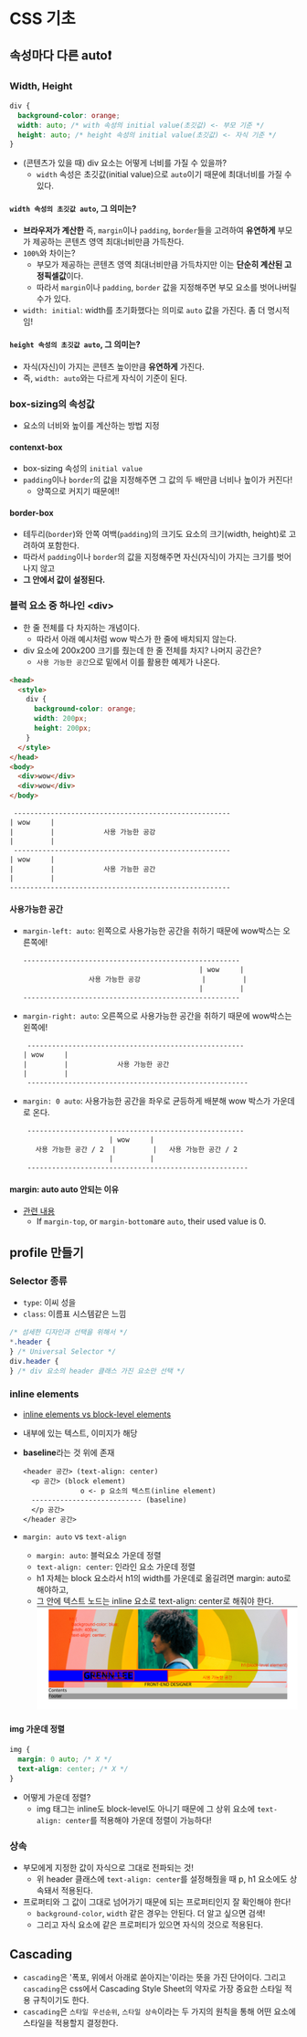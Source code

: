 # CSS 기초

## 속성마다 다른 auto❗️

### Width, Height

```css
div {
  background-color: orange;
  width: auto; /* with 속성의 initial value(초깃값) <- 부모 기준 */
  height: auto; /* height 속성의 initial value(초깃값) <- 자식 기준 */
}
```

- (콘텐츠가 있을 때) div 요소는 어떻게 너비를 가질 수 있을까?
  - `width` 속성은 초깃값(initial value)으로 `auto`이기 때문에 최대너비를 가질 수 있다.

#### `width 속성의 초깃값 auto`, 그 의미는?

- <b>브라우저가 계산한</b> 즉, `margin`이나 `padding`, `border`들을 고려하여 <b>유연하게</b> 부모가 제공하는 콘텐츠 영역 최대너비만큼 가득찬다.
- `100%`와 차이는?
  - 부모가 제공하는 콘텐츠 영역 최대너비만큼 가득차지만 이는 <b>단순히 계산된 고정픽셀값</b>이다.
  - 따라서 `margin`이나 `padding`, `border` 값을 지정해주면 부모 요소를 벗어나버릴 수가 있다.
- `width: initial`: width를 초기화했다는 의미로 `auto` 값을 가진다. 좀 더 명시적임!

#### `height 속성의 초깃값 auto`, 그 의미는?

- 자식(자신)이 가지는 콘텐츠 높이만큼 <b>유연하게</b> 가진다.
- 즉, `width: auto`와는 다르게 자식이 기준이 된다.

### box-sizing의 속성값

- 요소의 너비와 높이를 계산하는 방법 지정

#### contenxt-box

- box-sizing 속성의 `initial value`
- `padding`이나 `border`의 값을 지정해주면 그 값의 두 배만큼 너비나 높이가 커진다!
  - 양쪽으로 커지기 때문에!!

#### border-box

- 테두리(`border`)와 안쪽 여백(`padding`)의 크기도 요소의 크기(width, height)로 고려하여 포함한다.
- 따라서 `padding`이나 `border`의 값을 지정해주면 자신(자식)이 가지는 크기를 벗어나지 않고
- <b>그 안에서 값이 설정된다.</b>

### 블럭 요소 중 하나인 \<div>

- 한 줄 전체를 다 차지하는 개념이다.
  - 따라서 아래 예시처럼 wow 박스가 한 줄에 배치되지 않는다.
- div 요소에 200x200 크기를 줬는데 한 줄 전체를 차지? 나머지 공간은?
  - `사용 가능한 공간`으로 밑에서 이를 활용한 예제가 나온다.

```html
<head>
  <style>
    div {
      background-color: orange;
      width: 200px;
      height: 200px;
    }
  </style>
</head>
<body>
  <div>wow</div>
  <div>wow</div>
</body>
```

```
 -----------------------------------------------------
| wow     |
|         |            사용 가능한 공강
|         |
 -----------------------------------------------------
| wow     |
|         |            사용 가능한 공간
|         |
------------------------------------------------------
```

#### 사용가능한 공간

- `margin-left: auto`: 왼쪽으로 사용가능한 공간을 취하기 때문에 wow박스는 오른쪽에!
  ```
  -----------------------------------------------------
                                             | wow     |
                  사용 가능한 공강               |         |
                                             |         |
  -----------------------------------------------------
  ```
- `margin-right: auto`: 오른쪽으로 사용가능한 공간을 취하기 때문에 wow박스는 왼쪽에!
  ```
   -----------------------------------------------------
  | wow     |
  |         |            사용 가능한 공간
  |         |
   ------------------------------------------------------
  ```
- `margin: 0 auto`: 사용가능한 공간을 좌우로 균등하게 배분해 wow 박스가 가운데로 온다.
  ```
   -----------------------------------------------------
                       | wow     |
     사용 가능한 공간 / 2  |         |   사용 가능한 공간 / 2
                       |         |
   ------------------------------------------------------
  ```

#### margin: auto auto 안되는 이유

- [관련 내용](https://www.w3.org/TR/CSS21/visudet.html#inline-replaced-height)
  - If `margin-top`, or `margin-bottom`are `auto`, their used value is 0.

## profile 만들기

### Selector 종류

- `type`: 이씨 성을
- `class`: 이름표 시스템같은 느낌

```css
/* 섬세한 디자인과 선택을 위해서 */
*.header {
} /* Universal Selector */
div.header {
} /* div 요소의 header 클래스 가진 요소만 선택 */
```

### inline elements
- [inline elements vs block-level elements](https://www.w3schools.com/html/html_blocks.asp)
- 내부에 있는 텍스트, 이미지가 해당
- <b>baseline</b>라는 것 위에 존재
  ```
  <header 공간> (text-align: center)
    <p 공간> (block element)
                o <- p 요소의 텍스트(inline element)
    --------------------------- (baseline)
    </p 공간>
  </header 공간>
  ```
- `margin: auto` vs `text-align`

  - `margin: auto`: 블럭요소 가운데 정렬
  - `text-align: center`: 인라인 요소 가운데 정렬
  - h1 자체는 block 요소라서 h1의 width를 가운데로 옮길려면 margin: auto로 해야하고,
  - 그 안에 텍스트 노드는 inline 요소로 text-align: center로 해줘야 한다.
    <img src="./img/스크린샷 2022-09-02 오후 2.19.06.png" >

#### img 가운데 정렬

```css
img {
  margin: 0 auto; /* X */
  text-align: center; /* X */
}
```

- 어떻게 가운데 정렬?
  - img 태그는 inline도 block-level도 아니기 때문에 그 상위 요소에 `text-align: center`를 적용해야 가운데 정렬이 가능하다!

### 상속

- 부모에게 지정한 값이 자식으로 그대로 전파되는 것!
  - 위 header 클래스에 `text-align: center`를 설정해줬을 때 p, h1 요소에도 상속돼서 적용된다.
- 프로퍼티와 그 값이 그대로 넘어가기 때문에 되는 프로퍼티인지 잘 확인해야 한다!
  - `background-color`, `width` 같은 경우는 안된다. 더 알고 싶으면 검색!
  - 그리고 자식 요소에 같은 프로퍼티가 있으면 자식의 것으로 적용된다.

## Cascading
* `cascading`은 '폭포, 위에서 아래로 쏟아지는'이라는 뜻을 가진 단어이다. 그리고 `cascading`은 css에서 Cascading Style Sheet의 약자로 가장 중요한 스타일 적용 규칙이기도 한다.
* `cascading`은 `스타일 우선순위`, `스타일 상속`이라는 두 가지의 원칙을 통해 어떤 요소에 스타일을 적용할지 결정한다.